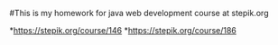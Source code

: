 #This is my homework for java web development course at stepik.org

*https://stepik.org/course/146
*https://stepik.org/course/186